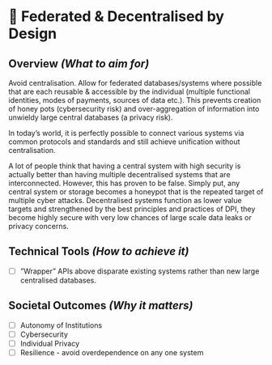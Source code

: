 # 💠 Federated & Decentralised by Design

## Overview _(What to aim for)_

Avoid centralisation. Allow for federated databases/systems where possible that are each reusable & accessible by the individual (multiple functional identities, modes of payments, sources of data etc.). This prevents creation of honey pots (cybersecurity risk) and over-aggregation of information into unwieldy large central databases (a privacy risk).

In today’s world, it is perfectly possible to connect various systems via common protocols and standards and still achieve unification without centralisation.&#x20;

A lot of people think that having a central system with high security is actually better than having multiple decentralised systems that are interconnected. However, this has proven to be false. Simply put, any central system or storage becomes a honeypot that is the repeated target of multiple cyber attacks. Decentralised systems function as lower value targets and strengthened by the best principles and practices of DPI, they become highly secure with very low chances of large scale data leaks or privacy concerns.&#x20;

## **Technical Tools&#x20;**_**(How to achieve it)**_&#x20;

* [ ] ”Wrapper” APIs above disparate existing systems rather than new large centralised databases.

## **Societal Outcomes&#x20;**_**(Why it matters)**_

* [ ] Autonomy of Institutions
* [ ] Cybersecurity
* [ ] Individual Privacy
* [ ] Resilience - avoid overdependence on any one system
